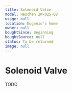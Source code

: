 ```yaml
---
title: Solenoid Valve
model: Heschen 2W-025-08
usage: null
location: Eugenio's home
owner: null
boughtSince: Beginning
boughtSource: null
status: To be returned
image: null
---
```


# Solenoid Valve

TODO